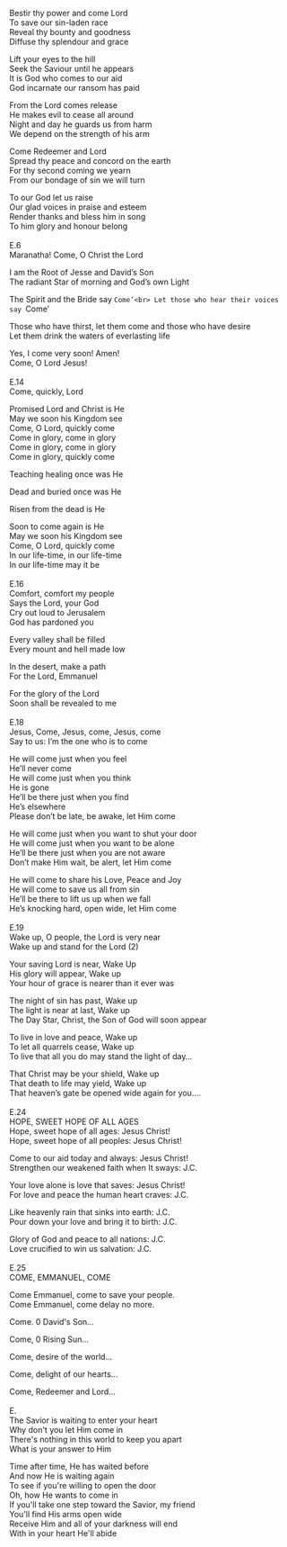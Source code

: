 Bestir thy power and come Lord<br> 
To save our sin-laden race<br>
Reveal thy bounty and goodness<br>
Diffuse thy splendour and grace<br>

Lift your eyes to the hill<br>
Seek the Saviour until he appears<br>
It is God who comes to our aid<br>
God incarnate our ransom has paid<br>

From the Lord comes release<br>
He makes evil to cease all around<br>
Night and day he guards us from harm<br>
We depend on the strength of his arm<br>

Come Redeemer and Lord<br>
Spread thy peace and concord on the earth<br>
For thy second coming we yearn<br>
From our bondage of sin we will turn<br>

To our God let us raise<br>
Our glad voices in praise and esteem<br>
Render thanks and bless him in song<br>
To him glory and honour belong<br>
<br>
E.6<br>
Maranatha! Come, O Christ the Lord<br>

I am the Root of Jesse and David’s Son<br>
The radiant Star of morning and God’s own Light<br>
    
The Spirit and the Bride say `Come’<br>
Let those who hear their voices say `Come’<br>

Those who have thirst, let them come and those who have desire<br>
Let them drink the waters of everlasting life<br>

Yes, I come very soon! Amen!<br>
Come, O Lord Jesus!<br>
<br>
E.14<br>
Come, quickly, Lord<br>

Promised Lord and Christ is He<br>
May we soon his Kingdom see<br>
Come, O Lord, quickly come<br>
Come in glory, come in glory<br>
Come in glory, come in glory<br>
Come in glory, quickly come<br>

Teaching healing once was He<br>

Dead and buried once was He<br>

Risen from the dead is He<br>

Soon to come again is He<br>
May we soon his Kingdom see<br>
Come, O Lord, quickly come<br>
In our life-time, in our life-time<br>
In our life-time may it be<br>
<br>
E.16<br>
Comfort, comfort my people<br>
Says the Lord, your God<br>
Cry out loud to Jerusalem<br>
God has pardoned you<br>

Every valley shall be filled<br>
Every mount and hell made low<br>

In the desert, make a path<br>
For the Lord, Emmanuel<br>

For the glory of the Lord<br>
Soon shall be revealed to me<br>
<br>
E.18<br>
Jesus, Come, Jesus, come, Jesus, come<br>
Say to us: I’m the one who is to come<br>

He will come just when you feel<br>
He’ll never come<br>
He will come just when you think<br>
He is gone<br>
He’ll be there just when you find<br>
He’s elsewhere<br>
Please don’t be late, be awake, let Him come<br>

He will come just when you want to shut your door<br>
He will come just when you want to be alone<br>
He’ll be there just when you are not aware<br>
Don’t make Him wait, be alert, let Him come<br>

He will come to share his Love, Peace and Joy<br>
He will come to save us all from sin<br>
He’ll be there to lift us up when we fall<br>
He’s knocking hard, open wide, let Him come<br>
<br>
E.19<br>
Wake up, O people, the Lord is very near<br>
Wake up and stand for the Lord (2)<br>

Your saving Lord is near, Wake Up<br>
His glory will appear, Wake up<br>
Your hour of grace is nearer than it ever was<br>

The night of sin has past, Wake up<br>
The light is near at last, Wake up<br>
The Day Star, Christ, the Son of God will soon appear<br>

To live in love and peace, Wake up<br>
To let all quarrels cease, Wake up<br>
To live that all you do may stand the light of day…<br>

That Christ may be your shield, Wake up<br>
That death to life may yield, Wake up<br>
That heaven’s gate be opened wide again for you….<br>
<br>
E.24<br>
HOPE, SWEET HOPE OF ALL AGES<br>
Hope, sweet hope of all ages: Jesus Christ!<br> 
Hope, sweet hope of all peoples: Jesus Christ!<br>

Come to our aid today and always: Jesus Christ!<br>
Strengthen our weakened faith when It sways: J.C.<br>

Your love alone is love that saves: Jesus Christ!<br>
For love and peace the human heart craves: J.C.<br>

Like heavenly rain that sinks into earth: J.C.<br>
Pour down your love and bring it to birth: J.C.<br>

Glory of God and peace to all nations: J.C.<br>
Love crucified to win us salvation: J.C.<br>
<br>
E.25<br>
COME, EMMANUEL, COME<br> 

Come Emmanuel, come to save your people.<br> 
Come Emmanuel, come delay no more.<br>

Come. 0 David's Son...<br>

Come, 0 Rising Sun...<br>

Come, desire of the world...<br>

Come, delight of our hearts...<br>

Come, Redeemer and Lord...<br>
<br>
E.<br>
The Savior is waiting to enter your heart<br>
Why don't you let Him come in<br>
There's nothing in this world to keep you apart<br>
What is your answer to Him<br>

Time after time, He has waited before<br>
And now He is waiting again<br>
To see if you're willing to open the door<br>
Oh, how He wants to come in<br>
If you'll take one step toward the Savior, my friend<br>
You'll find His arms open wide<br>
Receive Him and all of your darkness will end<br>
With in your heart He'll abide